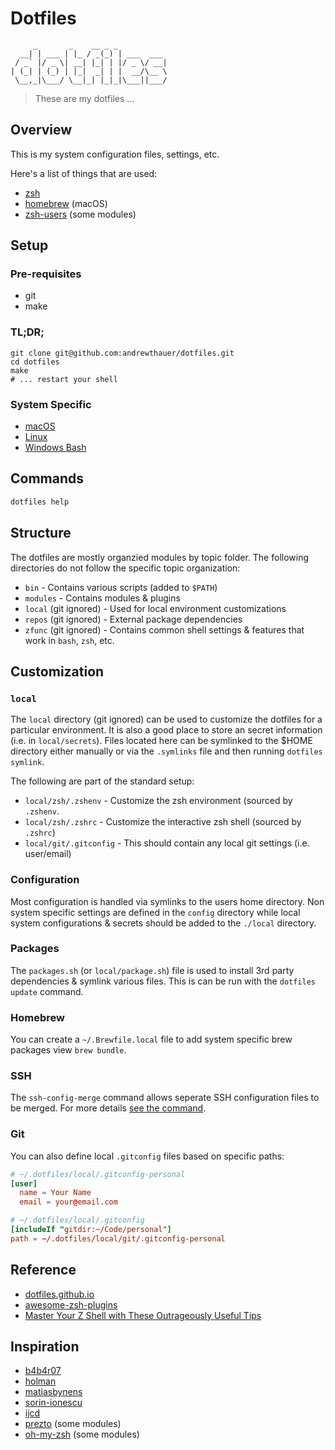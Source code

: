 # Dotfiles

```
     _       _    __ _ _
  __| | ___ | |_ / _(_) | ___  ___
 / _` |/ _ \| __| |_| | |/ _ \/ __|
| (_| | (_) | |_|  _| | |  __/\__ \
 \__,_|\___/ \__|_| |_|_|\___||___/
```

> These are my dotfiles ...

## Overview

This is my system configuration files, settings, etc.

Here's a list of things that are used:

- [zsh](https://github.com/zsh-users/zsh)
- [homebrew](https://github.com/homebrew/homebrew) (macOS)
- [zsh-users](https://github.com/zsh-users) (some modules)

## Setup

### Pre-requisites

- git
- make

### TL;DR;

```shell
git clone git@github.com:andrewthauer/dotfiles.git
cd dotfiles
make
# ... restart your shell
```

### System Specific

- [macOS](macos/README.md)
- [Linux](linux/README.md)
- [Windows Bash](windows/README.md)

## Commands

```sh
dotfiles help
```

## Structure

The dotfiles are mostly organzied modules by topic folder. The following
directories do not follow the specific topic organization:

- `bin` - Contains various scripts (added to `$PATH`)
- `modules` - Contains modules & plugins
- `local` (git ignored) - Used for local environment customizations
- `repos` (git ignored) - External package dependencies
- `zfunc` (git ignored) - Contains common shell settings & features that work in
  `bash`, `zsh`, etc.

## Customization

### `local`

The `local` directory (git ignored) can be used to customize the dotfiles for
a particular environment. It is also a good place to store an secret
information (i.e. in `local/secrets`). Files located here can be symlinked to
the \$HOME directory either manually or via the `.symlinks` file and then
running `dotfiles symlink`.

The following are part of the standard setup:

- `local/zsh/.zshenv` - Customize the zsh environment (sourced by `.zshenv`.
- `local/zsh/.zshrc` - Customize the interactive zsh shell (sourced by `.zshrc`)
- `local/git/.gitconfig` - This should contain any local git settings (i.e. user/email)

### Configuration

Most configuration is handled via symlinks to the users home directory. Non
system specific settings are defined in the `config` directory while local
system configurations & secrets should be added to the `./local` directory.

### Packages

The `packages.sh` (or `local/package.sh`) file is used to install 3rd party
dependencies & symlink various files. This is can be run with the
`dotfiles update` command.

### Homebrew

You can create a `~/.Brewfile.local` file to add system specific brew packages
view `brew bundle`.

### SSH

The `ssh-config-merge` command allows seperate SSH configuration files to be
merged. For more details [see the command](./bin/ssh-config-merge).

### Git

You can also define local `.gitconfig` files based on specific paths:

```conf
# ~/.dotfiles/local/.gitconfig-personal
[user]
  name = Your Name
  email = your@email.com
```

```conf
# ~/.dotfiles/local/.gitconfig
[includeIf "gitdir:~/Code/personal"]
path = ~/.dotfiles/local/git/.gitconfig-personal
```

## Reference

- [dotfiles.github.io](https://dotfiles.github.io/)
- [awesome-zsh-plugins](https://github.com/unixorn/awesome-zsh-plugins)
- [Master Your Z Shell with These Outrageously Useful Tips](http://reasoniamhere.com/2014/01/11/outrageously-useful-tips-to-master-your-z-shell/)

## Inspiration

- [b4b4r07](https://github.com/b4b4r07)
- [holman](https://github.com/holman/dotfiles)
- [matiasbynens](https://github.com/mathiasbynens/dotfiles)
- [sorin-ionescu](https://github.com/sorin-ionescu/dotfiles)
- [ijcd](https://github.com/ijcd/dotfiles)
- [prezto](https://github.com/sorin-ionescu/prezto) (some modules)
- [oh-my-zsh](https://github.com/robbyrussell/oh-my-zsh) (some modules)
